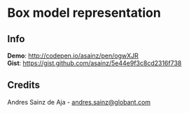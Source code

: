 # Box model representation

## Info

__Demo__: http://codepen.io/asainz/pen/ogwXJR  
__Gist__: https://gist.github.com/asainz/5e44e9f3c8cd2316f738

## Credits

Andres Sainz de Aja - andres.sainz@globant.com